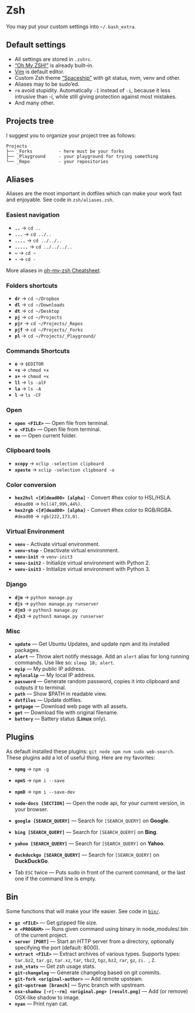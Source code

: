 # Zsh

You may put your custom settings into `~/.bash_extra`.

## Default settings

* All settings are stored in `.zshrc`.
* [“Oh My ZSH!”](http://ohmyz.sh/) is already built–in.
* [Vim](http://www.vim.org/) is default editor.
* Custom Zsh theme [“Spaceship”](https://github.com/denysdovhan/spaceship-zsh-theme) with git status, nvm, venv and other.
* Aliases may to be sudo’ed.
* `rm` avoid stupidity. Аutomatically `-I` instead of `-i`, because it less intrusive than -i, while still giving protection against most mistakes.
* And many other.

## Projects tree

I suggest you to organize your project tree as follows:

```
Projects
├── _Forks          - here must be your forks
├── _Playground     - your playground for trying something
└── _Repo           - your repositories
```


## Aliases

Aliases are the most important in dotfiles which can make your work fast and enjoyable. See code in `zsh/aliases.zsh`.

### Easiest navigation

* **`..`** → `cd ..`
* **`...`** → `cd ../..`
* **`....`** → `cd ../../..`
* **`.....`** → `cd ../../../..`
* **`~`** → `cd ~`
* **`-`** → `cd -`

More aliases in [oh-my-zsh Cheatsheet](https://github.com/robbyrussell/oh-my-zsh/wiki/Cheatsheet#commands).

### Folders shortcuts

* **`dr`** → `cd ~/Dropbox`
* **`dl`** → `cd ~/Downloads`
* **`dt`** → `cd ~/Desktop`
* **`pj`** → `cd ~/Projects`
* **`pjr`** → `cd ~/Projects/_Repos`
* **`pjf`** → `cd ~/Projects/_Forks`
* **`pl`** → `cd ~/Projects/_Playground/`

### Commands Shortcuts

* **`e`** → `$EDITOR`
* **`+x`** → `chmod +x`
* **`x+`** → `chmod +x`
* **`ll`** → `ls -alF`
* **`la`** → `ls -A`
* **`l`** → `ls -CF`

### Open

* **`open <FILE>`** — Open file from terminal.
* **`o <FILE>`** — Open file from terminal.
* **`oo`** — Open current folder.

### Clipboard tools

* **`xcopy`** → `xclip -selection clipboard`
* **`xpaste`** → `xclip -selection clipboard -o`

### Color conversion

* **`hex2hsl <[#]dead00> [alpha]`** - Convert #hex color to HSL/HSLA. `#dead00` → `hsl(47,99%,44%)`.
* **`hex2rgb <[#]dead00> [alpha]`** - Convert #hex color to RGB/RGBA. `#dead00` → `rgb(222,173,0)`.

### Virtual Environment

* **`venv`** - Activate virtual environment.
* **`venv-stop`** - Deactivate virtual environment.
* **`venv-init`** → `venv-init3`
* **`venv-init2`** - Initialize virtual environment with Python 2.
* **`venv-init3`** - Initialize virtual environment with Python 3.

### Django
* **`djm`** → `python manage.py`
* **`djs`** → `python manage.py runserver`
* **`djm3`** → `python3 manage.py`
* **`djs3`** → `python3 manage.py runserver`

### Misc

* **`update`** — Get Ubuntu Updates, and update npm and its installed packages.
* **`alert`** — Throw alert notify message. Add an `alert` alias for long running commands. Use like so: `sleep 10; alert`.
* **`myip`** — My public IP address.
* **`mylocalip`** — My local IP address.
* **`password`** — Generate random password, copies it into clipboard and outputs it to terminal.
* **`path`** — Show $PATH in readable view.
* **`dotfiles`** — Update dotfiles.
* **`getpage`** — Download web page with all assets.
* **`get`** — Download file with original filename.
* **`battery`** — Battery status (**Linux** only).

## Plugins

As default installed these plugins: `git node npm nvm sudo web-search`. These plugins add a lot of useful thing. Here are my favorites:

* **`npmg`** → `npm -g`
* **`npmS`** → `npm i --save`
* **`npmD`** → `npm i --save-dev`
* **`node-docs [SECTION]`** — Open the node api, for your current version, in your browser.


* **`google [SEARCH_QUERY]`** — Search for `[SEARCH_QUERY]` on **Google**.
* **`bing [SEARCH_QUERY]`** — Search for `[SEARCH_QUERY]` on **Bing**.
* **`yahoo [SEARCH_QUERY]`** — Search for `[SEARCH_QUERY]` on **Yahoo**.
* **`duckduckgo [SEARCH_QUERY]`** — Search for `[SEARCH_QUERY]` on **DuckDuckGo**.


* Tab `ESC` twice — Puts sudo in front of the current command, or the last one if the command line is empty.

## Bin

Some functions that will make your life easier. See code in [`bin/`](../bin/).

* **`gz <FILE>`** — Get gzipped file size.
* **`n <PROGRAM>`** — Runs given command using binary in node_modules/.bin of the current project.
* **`server [PORT]`** — Start an HTTP server from a directory, optionally specifying the port (default: 8000).
* **`extract <FILE>`** — Extract archives of various types. Supports types: `tar.bz2`, `tar.gz`, `tar.xz`, `tar`, `tbz2`, `tgz`, `bz2`, `rar`, `gz`, `zi.
`, `Z`.
* **`zsh_stats`** — Get zsh usage stats.
* **`git-changelog`** — Generate changelog based on git commits.
* **`git-fork <original-author>`** — Add remote upsteam.
* **`git-upstream [branch]`** — Sync branch with upstream.
* **`osx-shadow [-r|--rm] <original.png> [result.png]`** — Add (or remove) OSX-like shadow to image.
* **`nyan`** — Print nyan cat.
